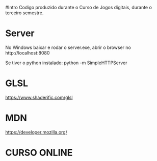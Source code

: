 #Intro
Codigo produzido durante o Curso de Jogos digitais, durante o terceiro semestre.

# Server

No Windows baixar e rodar o server.exe, abrir o browser no http://localhost:8080

Se tiver o python instalado: 
python -m SimpleHTTPServer

# GLSL
https://www.shaderific.com/glsl

# MDN
https://developer.mozilla.org/

# CURSO ONLINE
